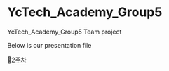 # YcTech_Academy_Group5
YcTech_Academy_Group5 Team project

Below is our presentation file

[:ghost:2주차](https://github.com/Kyungmin97/YcTech_Academy_Group5/blob/main/Presentation_week2.md)
